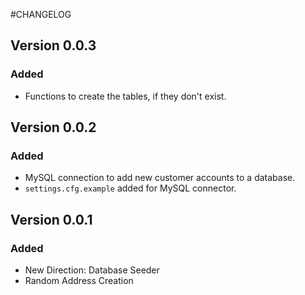#CHANGELOG

## Version 0.0.3
### Added
 - Functions to create the tables, if they don't exist.

## Version 0.0.2
### Added
 - MySQL connection to add new customer accounts to a database.
 - `settings.cfg.example` added for MySQL connector.

## Version 0.0.1
### Added
 - New Direction: Database Seeder
 - Random Address Creation